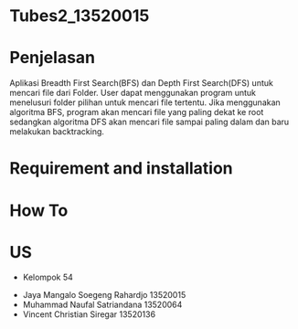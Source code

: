 # Tubes2_13520015

# Penjelasan
Aplikasi Breadth First Search(BFS) dan Depth First Search(DFS) untuk mencari file dari Folder. User dapat menggunakan program untuk menelusuri folder pilihan untuk mencari file tertentu. Jika menggunakan algoritma BFS, program akan mencari file yang paling dekat ke root sedangkan algoritma DFS akan mencari file sampai paling dalam dan baru melakukan backtracking.

# Requirement and installation


# How To


# US
+ Kelompok 54
- Jaya Mangalo Soegeng Rahardjo 13520015
- Muhammad Naufal Satriandana 13520064
- Vincent Christian Siregar 13520136

